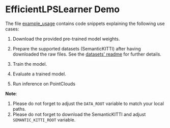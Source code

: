# EfficientLPSLearner Demo

The file [example_usage](./example_usage.py) contains code snippets explaining the following use cases:

1. Download the provided pre-trained model weights.

2. Prepare the supported datasets (SemanticKITTI) after having downloaded the raw files. See the [datasets' readme](../../../../../src/opendr/perception/panoptic_segmentation/datasets/README.md) for further details.

3. Train the model.

4. Evaluate a trained model.

5. Run inference on PointClouds

**Note**:  
1. Please do not forget to adjust the `DATA_ROOT` variable to match your local paths.  
2. Please do not forget to download the SemanticKITTI and adjust `SEMANTIC_KITTI_ROOT` variable.
